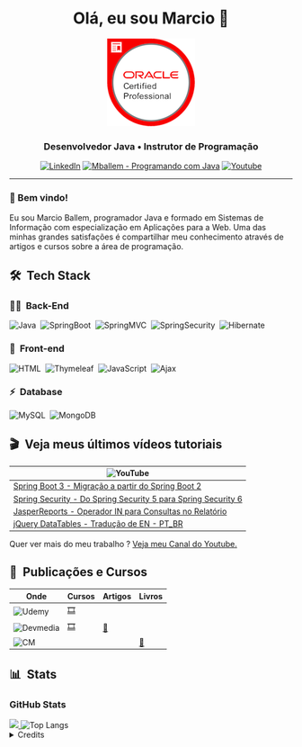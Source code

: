 
<h1 align="center">
  Olá, eu sou Marcio 👋
</h1>

<div align="center">
  <a href="https://www.credly.com/badges/fce4fe43-4ed3-4f20-9b87-6310963df54f/embedded" target="_blank"><img src="https://github.com/mballem/mballem/blob/main/image/ocpjp6.png" with=""></a>
</div>

<h3 align="center">
  Desenvolvedor Java • Instrutor de Programação 
</h3>

<div align="center">
  <p>
    <a href="https://www.linkedin.com/in/mballem"><img src="https://img.shields.io/badge/-LinkedIn-020114?style=for-the-badge&amp;logo=linkedin&amp;logoColor=EBD03E&amp;color:FFF" alt="LinkedIn"></a>
    <a href="https://www.mballem.com/"><img src="https://img.shields.io/badge/-MBallem(Blog)-020114?style=for-the-badge&amp;logo=blogger&amp;logoColor=EBD03E&amp;color:FFF" alt="Mballem - Programando com Java"></a>
    <a href="https://www.youtube.com/@mballem"><img src="https://img.shields.io/badge/-Youtube-020114?style=for-the-badge&amp;logo=youtube&amp;logoColor=EBD03E&amp;color:FFF" alt="Youtube"></a>
  </p>
</div>

---

### 🎯 Bem vindo!

Eu sou Marcio Ballem, programador Java e formado em Sistemas de Informação com especialização em Aplicações para a Web. Uma das minhas grandes satisfações é compartilhar meu conhecimento através de artigos e cursos sobre a área de programação.

## 🛠 &nbsp;Tech Stack

### 👩‍💻 &nbsp;Back-End

![Java](https://img.shields.io/badge/Java-E7ECEB?style=for-the-badge&logo=openjdk&logoColor=C86833)&nbsp;
![SpringBoot](https://img.shields.io/badge/Spring-Boot-E7ECEB?style=for-the-badge&logo=spring-boot&logoColor=6DB33F)&nbsp;
![SpringMVC](https://img.shields.io/badge/Spring-Mvc-E7ECEB?style=for-the-badge&logo=spring&logoColor=6DB33F)&nbsp;
![SpringSecurity](https://img.shields.io/badge/Spring-Security-E7ECEB?style=for-the-badge&logo=spring-security&logoColor=6DB33F)&nbsp;
![Hibernate](https://img.shields.io/badge/Hibernate-E7ECEB?style=for-the-badge&logo=hibernate&logoColor=A5915F)&nbsp;

### 🎨 &nbsp;Front-end

![HTML](https://img.shields.io/badge/-HTML-E7ECEB?style=for-the-badge&logo=HTML5&logoColor=C86833)&nbsp;
![Thymeleaf](https://img.shields.io/badge/Thymeleaf-E7ECEB?style=for-the-badge&logo=thymeleaf&logoColor=005F0F)&nbsp;
![JavaScript](https://img.shields.io/badge/-Javascript-E7ECEB?style=for-the-badge&logo=javascript&logoColor=F7DF1E)&nbsp;
![Ajax](https://img.shields.io/badge/Ajax-E7ECEB?style=for-the-badge&logo=jquery&logoColor=0096D6)&nbsp;

### ⚡ &nbsp;Database

![MySQL](https://img.shields.io/badge/-MySQL-E7ECEB?style=for-the-badge&logo=mysql&logoColor=004D8F)&nbsp;
![MongoDB](https://img.shields.io/badge/-MongoDB-E7ECEB?style=for-the-badge&logo=mongodb&logoColor=C86833)&nbsp;

## 🎬 &nbsp;Veja meus últimos vídeos tutoriais

<!-- YT LIST START -->

| ![YouTube](https://img.shields.io/badge/Youtube-E7ECEB?style=for-the-badge&logo=youtube&logoColor=DD0700) |
|-----------|
| [Spring Boot 3 - Migração a partir do Spring Boot 2](https://www.youtube.com/watch?v=t_kmpQP2wUc) |
| [Spring Security - Do Spring Security 5 para Spring Security 6](https://www.youtube.com/watch?v=WTubZiAw9ls) |
| [JasperReports - Operador IN para Consultas no Relatório](https://www.youtube.com/watch?v=zrlZ4lKc378) |
| [jQuery DataTables - Tradução de EN - PT_BR](https://www.youtube.com/watch?v=wt7jLGrsA58&t) |

<!-- YT LIST END -->

Quer ver mais do meu trabalho ? [Veja meu Canal do Youtube.](https://www.youtube.com/channel/UCCcDZkI7AITYFCgDEFV9OoQ)

## 📌 &nbsp;Publicações e Cursos

| Onde | Cursos | Artigos | Livros |
|----------|----------|----------|----------|
| ![Udemy](https://img.shields.io/badge/Udemy-E7ECEB?style=for-the-badge&logo=udemy&logoColor=A435F0) | [🎞](https://www.udemy.com/user/marcio-ballem-de-souza/) | | |
| ![Devmedia](https://img.shields.io/badge/DevMedia-E7ECEB?style=for-the-badge&logo=appium&logoColor=83B81A) | [🎞](https://www.mballem.com/cursos-devmedia/) | [📝](https://www.mballem.com/revistas/) |
| ![CM](https://img.shields.io/badge/ciencia-moderna-E7ECEB?style=for-the-badge&logo=cm&logoColor=83B81A) | | | [📗](https://www.lcm.com.br/site/#livros/busca?term=marcio+ballem) |

## 📊 &nbsp;Stats

<h3 align="left">GitHub Stats</h3>

<div align="left">
	<a href="https://github.com/mballem/github-readme-stats" target = "_blank">
		<img height="130em" src="https://github-readme-stats-git-masterrstaa-rickstaa.vercel.app/api?username=mballem&hide_title=true&show_icons=true&include_all_commits=false&count_private=true&line_height=25&hide=issues&bg_color=020114&title_color=7520FF&text_color=FFF&border_radius=3&border_color=181832&icon_color=7520FF&theme=jolly&rank_icon=github">
	</a>
	<img alt="Top Langs" height="130em" src="https://github-readme-stats-git-masterrstaa-rickstaa.vercel.app/api/top-langs/?username=mballem&line_height=10&card_width=290&layout=compact&hide_title=false&count_private=true&langs_count=4&show_icons=true&title_color=7520FF&hide=html,css&bg_color=020114&text_color=8B8B8B&border_radius=3&border_color=181832">
	<!-- <a href="https://git.io/streak-stats">
  		<img height="130em" src="https://streak-stats.demolab.com?user=mballem&theme=buefy-dark&border_radius=3&date_format=M%20j%5B%2C%20Y%5D&background=020114&border=181832&ring=7520FF&stroke=181832&currStreakLabel=ED00F2&sideLabels=FCFCFC&currStreakNum=ED00F2&fire=ED00F2&sideNums=7520FF&dates=8B8B8B">
	</a> -->
</div>

<div align="center">

</div>

<details align="left">
  <summary>Credits</summary> 
  - Badges by <a href="https://shields.io/">shields.io</a>
  <br>
  - GitHub Stats by <a href="https://github.com/anuraghazra/github-readme-stats">anuraghazra</a>
  <br>
   - GitHub Streak by <a href="https://github.com/DenverCoder1/github-readme-streak-stats">DenverCoder1</a>
</details>
